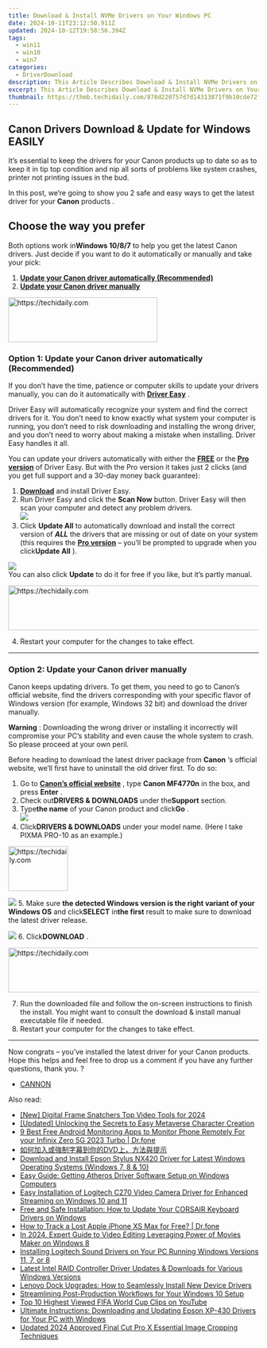 ```yaml
---
title: Download & Install NVMe Drivers on Your Windows PC
date: 2024-10-11T23:12:50.911Z
updated: 2024-10-12T19:58:56.394Z
tags:
  - win11
  - win10
  - win7
categories:
  - DriverDownload
description: This Article Describes Download & Install NVMe Drivers on Your Windows PC
excerpt: This Article Describes Download & Install NVMe Drivers on Your Windows PC
thumbnail: https://thmb.techidaily.com/878d220757d7d14313871f9b10cde72f7c661f389b4c57bef6edfd951b9b3a1e.jpg
---
```


## Canon Drivers Download & Update for Windows EASILY

It’s essential to keep the drivers for your Canon products up to date so as to keep it in tip top condition and nip all sorts of problems like system crashes, printer not printing issues in the bud.

 In this post, we’re going to show you 2 safe and easy ways to get the latest driver for your **Canon** products .

## Choose the way you prefer

 Both options work in**Windows 10/8/7** to help you get the latest Canon drivers. Just decide if you want to do it automatically or manually and take your pick:

1. [**Update your Canon driver automatically (Recommended)**](https://www.drivereasy.com/knowledge/canon-drivers-download-update-for-windows-easily/#O1)
2. [**Update your Canon driver manually**](https://tools.techidaily.com/drivereasy/download/)

<!-- affiliate ads begin -->
<a href="https://aligracehair.sjv.io/c/5597632/1975836/19272" target="_top" id="1975836">
  <img src="//a.impactradius-go.com/display-ad/19272-1975836" border="0" alt="https://techidaily.com" width="300" height="90"/>
</a>
<img height="0" width="0" src="https://aligracehair.sjv.io/i/5597632/1975836/19272" style="position:absolute;visibility:hidden;" border="0" />
<!-- affiliate ads end -->

### **Option 1: Update your Canon driver automatically (Recommended)**

 If you don’t have the time, patience or computer skills to update your drivers manually, you can do it automatically with **[Driver Easy](https://tools.techidaily.com/drivereasy/download/)**  .

 Driver Easy will automatically recognize your system and find the correct drivers for it. You don’t need to know exactly what system your computer is running, you don’t need to risk downloading and installing the wrong driver, and you don’t need to worry about making a mistake when installing. Driver Easy handles it all.

 You can update your drivers automatically with either the **[FREE](https://tools.techidaily.com/drivereasy/download/)**  or the **[Pro version](https://tools.techidaily.com/drivereasy/download/)**  of Driver Easy. But with the Pro version it takes just 2 clicks (and you get full support and a 30-day money back guarantee):

1. **[Download](https://tools.techidaily.com/drivereasy/download/)**  and install Driver Easy.
2. Run Driver Easy and click the **Scan Now** button. Driver Easy will then scan your computer and detect any problem drivers.  
![](https://images.drivereasy.com/wp-content/uploads/2018/11/img_5bfa3c58d6f96.jpg)
3. Click **Update All** to automatically download and install the correct version of **_ALL_**  the drivers that are missing or out of date on your system (this requires the **[Pro version](https://tools.techidaily.com/drivereasy/download/)**  – you’ll be prompted to upgrade when you click**Update All** ).  

![](https://images.drivereasy.com/wp-content/uploads/2018/11/img_5bfa45fe434fd.jpg)  
 You can also click **Update** to do it for free if you like, but it’s partly manual.

<!-- affiliate ads begin -->
<a href="https://appsumo.8odi.net/c/5597632/2118311/7443" target="_top" id="2118311">
  <img src="//a.impactradius-go.com/display-ad/7443-2118311" border="0" alt="https://techidaily.com" width="728" height="90"/>
</a>
<img height="0" width="0" src="https://appsumo.8odi.net/i/5597632/2118311/7443" style="position:absolute;visibility:hidden;" border="0" />
<!-- affiliate ads end -->

4. Restart your computer for the changes to take effect.

---

### **Option 2: Update your Canon driver manually**

 Canon keeps updating drivers. To get them, you need to go to Canon’s official website, find the drivers corresponding with your specific flavor of Windows version (for example, Windows 32 bit) and download the driver manually.

**Warning** : Downloading the wrong driver or installing it incorrectly will compromise your PC’s stability and even cause the whole system to crash. So please proceed at your own peril.

Before heading to download the latest driver package from **Canon**  ‘s official website, we’ll first have to uninstall the old driver first. To do so:

1. Go to **[Canon’s official website](https://www.usa.canon.com/internet/portal/us/home)** , type **Canon MF4770n**  in the box, and press   **Enter** .
2. Check out**DRIVERS & DOWNLOADS** under the**Support** section.
3. Type**the name** of your Canon product and click**Go** .  
![](https://images.drivereasy.com/wp-content/uploads/2018/11/img_5bfa46ed741fe.jpg)
4. Click**DRIVERS & DOWNLOADS** under your model name. (Here I take PIXMA PRO-10 as an example.)  

<!-- affiliate ads begin -->
<a href="https://aligracehair.sjv.io/c/5597632/2135394/19272" target="_top" id="2135394">
  <img src="//a.impactradius-go.com/display-ad/19272-2135394" border="0" alt="https://techidaily.com" width="120" height="90"/>
</a>
<img height="0" width="0" src="https://aligracehair.sjv.io/i/5597632/2135394/19272" style="position:absolute;visibility:hidden;" border="0" />
<!-- affiliate ads end -->

![](https://images.drivereasy.com/wp-content/uploads/2018/11/img_5bfa47aad220c.jpg)
5. Make sure **the detected Windows version is the right variant of your Windows OS** and click**SELECT** in**the first** result to make sure to download the latest driver release.  

![](https://images.drivereasy.com/wp-content/uploads/2018/11/img_5bfa4841af5d5.jpg)
6. Click**DOWNLOAD** .

<!-- affiliate ads begin -->
<a href="https://ephamedtechinc.pxf.io/c/5597632/2137222/26400" target="_top" id="2137222">
  <img src="//a.impactradius-go.com/display-ad/26400-2137222" border="0" alt="https://techidaily.com" width="728" height="90"/>
</a>
<img height="0" width="0" src="https://ephamedtechinc.pxf.io/i/5597632/2137222/26400" style="position:absolute;visibility:hidden;" border="0" />
<!-- affiliate ads end -->

7. Run the downloaded file and follow the on-screen instructions to finish the install. You might want to consult the download & install manual executable file if needed.
8. Restart your computer for the changes to take effect.

---

 Now congrats – you’ve installed the latest driver for your Canon products. Hope this helps and feel free to drop us a comment if you have any further questions, thank you. ?

* [CANNON](https://tools.techidaily.com/drivereasy/download/)

<ins class="adsbygoogle"
     style="display:block"
     data-ad-format="autorelaxed"
     data-ad-client="ca-pub-7571918770474297"
     data-ad-slot="1223367746"></ins>

<ins class="adsbygoogle"
     style="display:block"
     data-ad-client="ca-pub-7571918770474297"
     data-ad-slot="8358498916"
     data-ad-format="auto"
     data-full-width-responsive="true"></ins>

<span class="atpl-alsoreadstyle">Also read:</span>
<div><ul>
<li><a href="https://desktop-recording.techidaily.com/new-digital-frame-snatchers-top-video-tools-for-2024/"><u>[New] Digital Frame Snatchers Top Video Tools for 2024</u></a></li>
<li><a href="https://some-tips.techidaily.com/updated-unlocking-the-secrets-to-easy-metaverse-character-creation/"><u>[Updated] Unlocking the Secrets to Easy Metaverse Character Creation</u></a></li>
<li><a href="https://android-location.techidaily.com/9-best-free-android-monitoring-apps-to-monitor-phone-remotely-for-your-infinix-zero-5g-2023-turbo-drfone-by-drfone-virtual/"><u>9 Best Free Android Monitoring Apps to Monitor Phone Remotely For your Infinix Zero 5G 2023 Turbo | Dr.fone</u></a></li>
<li><a href="https://tech-revival.techidaily.com/1725289799772-dvd/"><u>如何加入或強制字幕到你的DVD上，方法與提示</u></a></li>
<li><a href="https://driver-download.techidaily.com/download-and-install-epson-stylus-nx420-driver-for-latest-windows-operating-systems-windows-7-8-and-10/"><u>Download and Install Epson Stylus NX420 Driver for Latest Windows Operating Systems (Windows 7, 8 & 10)</u></a></li>
<li><a href="https://driver-download.techidaily.com/easy-guide-getting-atheros-driver-software-setup-on-windows-computers/"><u>Easy Guide: Getting Atheros Driver Software Setup on Windows Computers</u></a></li>
<li><a href="https://driver-download.techidaily.com/easy-installation-of-logitech-c270-video-camera-driver-for-enhanced-streaming-on-windows-10-and-11/"><u>Easy Installation of Logitech C270 Video Camera Driver for Enhanced Streaming on Windows 10 and 11</u></a></li>
<li><a href="https://driver-download.techidaily.com/free-and-safe-installation-how-to-update-your-corsair-keyboard-drivers-on-windows/"><u>Free and Safe Installation: How to Update Your CORSAIR Keyboard Drivers on Windows</u></a></li>
<li><a href="https://ios-location-track.techidaily.com/how-to-track-a-lost-apple-iphone-xs-max-for-free-drfone-by-drfone-virtual-ios/"><u>How to Track a Lost Apple iPhone XS Max for Free? | Dr.fone</u></a></li>
<li><a href="https://some-techniques.techidaily.com/in-2024-expert-guide-to-video-editing-leveraging-power-of-movies-maker-on-windows-8/"><u>In 2024, Expert Guide to Video Editing Leveraging Power of Movies Maker on Windows 8</u></a></li>
<li><a href="https://driver-download.techidaily.com/installing-logitech-sound-drivers-on-your-pc-running-windows-versions-11-7-or-8/"><u>Installing Logitech Sound Drivers on Your PC Running Windows Versions 11, 7, or 8</u></a></li>
<li><a href="https://driver-download.techidaily.com/latest-intel-raid-controller-driver-updates-and-downloads-for-various-windows-versions/"><u>Latest Intel RAID Controller Driver Updates & Downloads for Various Windows Versions</u></a></li>
<li><a href="https://driver-download.techidaily.com/lenovo-dock-upgrades-how-to-seamlessly-install-new-device-drivers/"><u>Lenovo Dock Upgrades: How to Seamlessly Install New Device Drivers</u></a></li>
<li><a href="https://fox-boxes.techidaily.com/streamlining-post-production-workflows-for-your-windows-10-setup/"><u>Streamlining Post-Production Workflows for Your Windows 10 Setup</u></a></li>
<li><a href="https://some-approaches.techidaily.com/top-10-highest-viewed-fifa-world-cup-clips-on-youtube/"><u>Top 10 Highest Viewed FIFA World Cup Clips on YouTube</u></a></li>
<li><a href="https://driver-download.techidaily.com/ultimate-instructions-downloading-and-updating-epson-xp-430-drivers-for-your-pc-with-windows/"><u>Ultimate Instructions: Downloading and Updating Epson XP-430 Drivers for Your PC with Windows</u></a></li>
<li><a href="https://smart-video-editing.techidaily.com/updated-2024-approved-final-cut-pro-x-essential-image-cropping-techniques/"><u>Updated 2024 Approved Final Cut Pro X Essential Image Cropping Techniques</u></a></li>
</ul></div>

